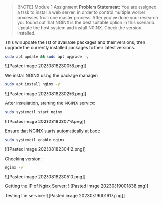 
> [!NOTE] Module 1 Assignment 
> **Problem Statement:** 
> You are assigned a task to install a web server, in order to control multiple worker processes from one master process. After you've done your research you found out that NGINX is the best suitable option in this scenario. Update the host system and install NGINX. Check the version installed.

This will update the list of available packages and their versions, then upgrade the currently installed packages to their latest versions.
```bash
sudo apt update && sudo apt upgrade -y
```
![[Pasted image 20230818230058.png]]

We install NGINX using the package manager:
```bash
sudo apt install nginx -y
```
![[Pasted image 20230818230256.png]]

After installation, starting the NGINX service:
```bash
sudo systemctl start nginx
```
![[Pasted image 20230818230716.png]]

Ensure that NGINX starts automatically at boot:
```bash
sudo systemctl enable nginx
```
![[Pasted image 20230818230412.png]]

Checking version:
```bash
nginx -v
```
![[Pasted image 20230818230510.png]]

Getting the IP of Nginx Server:
![[Pasted image 20230819001838.png]]

Testing the service:
![[Pasted image 20230819001617.png]]

